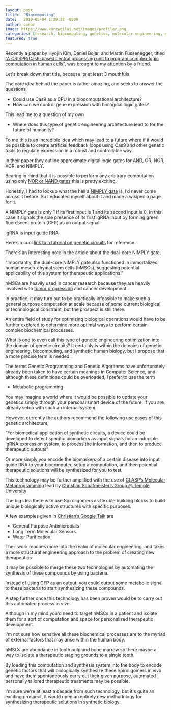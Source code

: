 ```yaml
---
layout: post
title:  "Biocomputing"
date:   2019-05-04 1:29:38 -0800
author: conor
image: https://www.kurzweilai.net/images/profiler.png
categories: [research, biocomputing, genetics, molecular engineering, genetic engineering, therapeutics]
featured: true
---
```


Recently a paper by Hyojin Kim, Daniel Bojar, and Martin Fussenegger, titled
 [“A CRISPR/Cas9-based central processing unit to program complex logic computation in human cells”](https://www.pnas.org/content/116/15/7214), was brought to my attention by a friend.

Let's break down that title, because its at least 3 mouthfuls.

The core idea behind the paper is rather amazing, and seeks to answer the questions

- Could use Cas9 as a CPU in a biocomputational architecture?
- How can we control gene expression with biological logic gates?

This lead me to a question of my own

- Where does this type of genetic engineering architecture lead to for the future of humanity?

To me this is an incredible idea which may lead to a future where if it would be possible to create artificial feedback loops using Cas9 and other genetic tools to regulate expression in a robust and controllable way.

In their paper they outline approximate digital logic gates for AND, OR, NOR, XOR, and NIMPLY.

Bearing in mind that it is possible to perform any arbitrary computation using only [NOR or NAND gates](https://en.wikipedia.org/wiki/Functional_completeness) this is pretty exciting.

Honestly, I had to lookup what the hell a [NIMPLY gate](https://en.wikipedia.org/wiki/NIMPLY_gate) is, I’d never come across it before.
So I educated myself about it and made a wikipedia page for it.

A NIMPLY gate is only 1 if its first input is 1 and its second input is 0.
In this case it signals the sole presence of its first igRNA input by forming green fluorescent protein (GFP) as an output signal.

igRNA is input guide RNA

Here’s a cool [link to a tutorial on genetic circuits](http://www2.cds.caltech.edu/~murray/waitwhat/tutorial.html) for reference.

There’s an interesting note in the article about the dual-core NIMPLY gate, 

“Importantly, the dual-core NIMPLY gate also functioned in immortalized human mesen-chymal stem cells (hMSCs), suggesting potential applicability of this system for therapeutic applications.”

hMSCs are heavily used in cancer research because they are heavily involved with [tumor progression](https://molecular-cancer.biomedcentral.com/articles/10.1186/s12943-017-0597-8) and cancer development.


In practice, it may turn out to be practically infeasible to make such a general purpose computation at scale because of some current biological or technological constraint, but the prospect is still there.

An entire field of study for optimizing biological operations would have to be further explored to determine more optimal ways to perform certain complex biochemical processes.

What is one to even call this type of genetic engineering optimization into the domain of genetic circuits?
It certainly is within the domains of genetic engineering, biocomputing, and synthetic human biology, but I propose that a more precise term is needed.

The terms Genetic Programming and Genetic Algorithms have unfortunately already been taken to have certain meanings in Computer Science, and although these definitions could be overloaded, I prefer to use the term 

- Metabolic programming

You may imagine a world where it would be possible to update your genetics simply through your personal smart device of the future, if you are already setup with such an internal system.

However, currently the authors recommend the following use cases of this genetic architecture,

“For biomedical application of synthetic circuits, a device could be developed to detect specific biomarkers as input signals for an inducible igRNA expression system, to process the information, and then to produce therapeutic outputs” 



Or more simply you encode the biomarkers of a certain disease into input guide RNA to your biocomputer, setup a computation, and then potential therapeutic solutions will be synthesized for you to test.

This technology may be further amplified with the use of [CLASP’s Molecular Metaprogramming](https://github.com/clasp-developers/clasp)
lead by [Christian Schafmeister’s Group @ Temple University](https://chem.cst.temple.edu/schafmeister.html)

The big idea there is to use Spiroligomers as flexible building blocks to build unique biologically active structures with specific purposes.

A few examples given in [Christian’s Google Talk](https://www.youtube.com/watch?v=8X69_42Mj-g) are 

- General Purpose Antimicrobials
- Long Term Molecular Sensors
- Water Purification 

Their work reaches more into the realm of molecular engineering, and takes a more structural engineering approach to the problem of creating new therapeutics.

It may be possible to merge these two technologies by automating the synthesis of these compounds by using bacteria.

Instead of using GFP as an output, you could output some metabolic signal to these bacteria to start synthesizing these compounds.

A step further once this technology has been proven would be to carry out this automated process in vivo.

Although in my mind you'd need to target hMSCs in a patient and isolate them for a sort of computation and  space for personalized therapeutic development. 

I'm not sure how sensitive all these biochemical processes are to the myriad of external factors that may arise within the human body.

hMSCs are abundance in tooth pulp and bone marrow so there maybe a way to isolate a therapeutic staging grounds to a single tooth.

By loading this computation and synthesis system into the body to encode genetic factors that will biologically synthesize these Spiroligomers in vivo and have them spontaneously carry out their given purpose, automated personally tailored therapeutic treatments may be possible.

I'm sure we're at least a decade from such technology, but it's quite an exciting prospect, it would open an entirely new methodology for synthesizing therapeutic solutions in synthetic biology.








